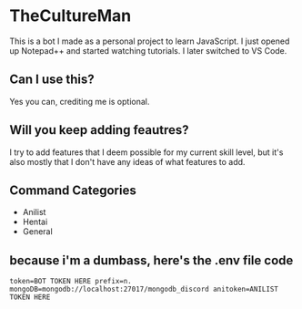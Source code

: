 # TheCultureMan

This is a bot I made as a personal project to learn JavaScript. I just opened up Notepad++ and started watching tutorials. I later switched to VS Code.

## Can I use this?
Yes you can, crediting me is optional.

## Will you keep adding feautres?
I try to add features that I deem possible for my current skill level, but it's also mostly that I don't have any ideas of what features to add.

## Command Categories
- Anilist
- Hentai
- General

## because i'm a dumbass, here's the .env file code
``token=BOT TOKEN HERE
prefix=n.
mongoDB=mongodb://localhost:27017/mongodb_discord
anitoken=ANILIST TOKEN HERE``
